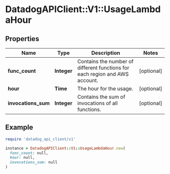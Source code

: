 # DatadogAPIClient::V1::UsageLambdaHour

## Properties

| Name                | Type        | Description                                                                 | Notes      |
| ------------------- | ----------- | --------------------------------------------------------------------------- | ---------- |
| **func_count**      | **Integer** | Contains the number of different functions for each region and AWS account. | [optional] |
| **hour**            | **Time**    | The hour for the usage.                                                     | [optional] |
| **invocations_sum** | **Integer** | Contains the sum of invocations of all functions.                           | [optional] |

## Example

```ruby
require 'datadog_api_client/v1'

instance = DatadogAPIClient::V1::UsageLambdaHour.new(
  func_count: null,
  hour: null,
  invocations_sum: null
)
```
